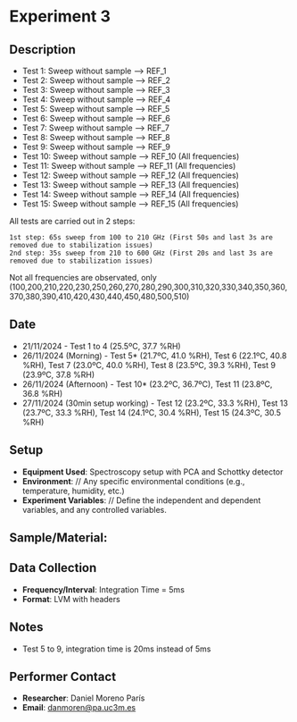# Experiment 3

## Description
  - Test 1: Sweep without sample --> REF_1
  - Test 2: Sweep without sample --> REF_2
  - Test 3: Sweep without sample --> REF_3
  - Test 4: Sweep without sample --> REF_4
  - Test 5: Sweep without sample --> REF_5
  - Test 6: Sweep without sample --> REF_6
  - Test 7: Sweep without sample --> REF_7
  - Test 8: Sweep without sample --> REF_8
  - Test 9: Sweep without sample --> REF_9
  - Test 10: Sweep without sample --> REF_10 (All frequencies) 
  - Test 11: Sweep without sample --> REF_11 (All frequencies)
  - Test 12: Sweep without sample --> REF_12 (All frequencies)
  - Test 13: Sweep without sample --> REF_13 (All frequencies)
  - Test 14: Sweep without sample --> REF_14 (All frequencies)
  - Test 15: Sweep without sample --> REF_15 (All frequencies)


  All tests are carried out in 2 steps:

    1st step: 65s sweep from 100 to 210 GHz (First 50s and last 3s are removed due to stabilization issues)
    2nd step: 35s sweep from 210 to 600 GHz (First 20s and last 3s are removed due to stabilization issues)

  Not all frequencies are observated, only (100,200,210,220,230,250,260,270,280,290,300,310,320,330,340,350,360,370,380,390,410,420,430,440,450,480,500,510)

## Date
- 21/11/2024 - Test 1 to 4 (25.5ºC, 37.7 %RH)
- 26/11/2024 (Morning) - Test 5* (21.7ºC, 41.0 %RH), Test 6 (22.1ºC, 40.8 %RH), Test 7 (23.0ºC, 40.0 %RH), Test 8 (23.5ºC, 39.3 %RH), Test 9 (23.9ºC, 37.8 %RH) 
- 26/11/2024 (Afternoon) - Test 10* (23.2ºC, 36.7ºC), Test 11 (23.8ºC, 36.8 %RH) 
- 27/11/2024 (30min setup working) - Test 12 (23.2ºC, 33.3 %RH), Test 13 (23.7ºC, 33.3 %RH), Test 14 (24.1ºC, 30.4 %RH), Test 15 (24.3ºC, 30.5 %RH)



## Setup
- **Equipment Used**: Spectroscopy setup with PCA and Schottky detector
- **Environment**: // Any specific environmental conditions (e.g., temperature, humidity, etc.)
- **Experiment Variables**: // Define the independent and dependent variables, and any controlled variables.

## **Sample/Material**: 

## Data Collection
- **Frequency/Interval**: Integration Time = 5ms
- **Format**: LVM with headers

## Notes
- Test 5 to 9, integration time is 20ms instead of 5ms

## Performer Contact
- **Researcher**: Daniel Moreno París
- **Email**: danmoren@pa.uc3m.es
